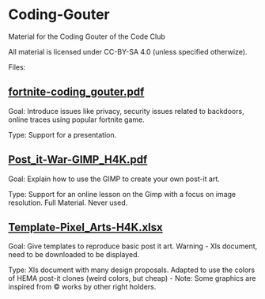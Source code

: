 # Coding-Gouter

Material for the Coding Gouter of the Code Club

All material is licensed under CC-BY-SA 4.0 (unless specified otherwize).


Files:

## <a href="fortnite-coding_gouter.pdf">fortnite-coding_gouter.pdf</a>
<p>Goal: Introduce issues like privacy, security issues related to backdoors, online traces using popular fortnite game.</p>

<p>Type: Support for a presentation.</p>

## <a href="Post_it-War-GIMP_H4K.pdf">Post_it-War-GIMP_H4K.pdf</a>
<p>Goal: Explain how to use the GIMP to create your own post-it art.</p>

<p>Type: Support for an online lesson on the Gimp with a focus on image resolution. Full Material. Never used.</p>

## <a href="Template-Pixel_Arts-H4K.xlsx">Template-Pixel_Arts-H4K.xlsx</a>
<p>Goal: Give templates to reproduce basic post it art. Warning - Xls document, need to be downloaded to be displayed.</p>

<p>Type: Xls document with many design proposals. Adapted to use the colors of HEMA post-it clones (weird colors, but cheap) - Note: Some graphics are inspired from © works by other right holders.</p>
